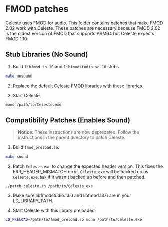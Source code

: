 # FMOD patches

Celeste uses FMOD for audio. This folder contains patches that make FMOD 2.02 work with Celeste. These patches are necessary because FMOD 2.02 is the oldest version of FMOD that supports ARM64 but Celeste expects FMOD 1.10.

## Stub Libraries (No Sound)

1. Build `libfmod.so.10` and `libfmodstudio.so.10` stubs.
```bash
make nosound
```

2. Replace the default Celeste FMOD libraries with these libraries.

3. Start Celeste.
```bash
mono /path/to/Celeste.exe
```

## Compatibility Patches (Enables Sound)

> **Notice:** These instructions are now deprecated. Follow the instructions in the parent directory to patch Celeste.

1. Build `fmod_preload.so`.
```bash
make sound
```

2. Patch `Celeste.exe` to change the expected header version. This fixes the ERR_HEADER_MISMATCH error. `Celeste.exe` will be backed up as `Celeste.exe.bak` if it wasn't backed up before and then patched.
```
./patch_celeste.sh /path/to/Celeste.exe
```

3. Make sure libfmodstudio.13.6 and libfmod.13.6 are in your LD_LIBRARY_PATH.

4. Start Celeste with this library preloaded.
```bash
LD_PRELOAD=/path/to/fmod_preload.so mono /path/to/Celeste.exe
```
